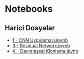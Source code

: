 # Notebooks


<!--Index-->

## Harici Dosyalar

- [1 - CNN Uygulaması.ipynb](./1%20-%20CNN%20Uygulamas%C4%B1.ipynb)
- [3 - Residual Network.ipynb](./3%20-%20Residual%20Network.ipynb)
- [X - Davranışsal Klonlama.ipynb](./X%20-%20Davran%C4%B1%C5%9Fsal%20Klonlama.ipynb)


<!--Index-->
